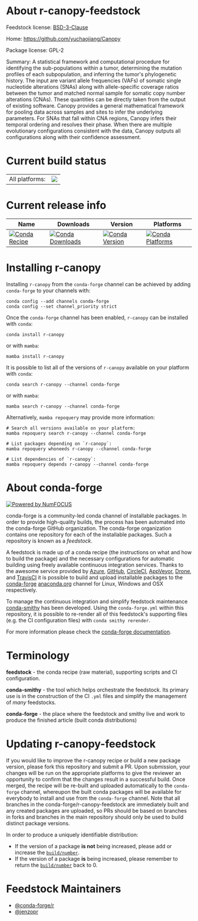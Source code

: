 About r-canopy-feedstock
========================

Feedstock license: [BSD-3-Clause](https://github.com/conda-forge/r-canopy-feedstock/blob/main/LICENSE.txt)

Home: https://github.com/yuchaojiang/Canopy

Package license: GPL-2

Summary: A statistical framework and computational procedure for identifying the sub-populations within a tumor, determining the mutation profiles of each  subpopulation, and inferring the tumor's phylogenetic history. The input are  variant allele frequencies (VAFs) of somatic single nucleotide alterations  (SNAs) along with allele-specific coverage ratios between the tumor and matched normal sample for somatic copy number alterations (CNAs). These quantities can be directly taken from the output of existing software. Canopy provides a  general mathematical framework for pooling data across samples and sites to  infer the underlying parameters. For SNAs that fall within CNA regions, Canopy infers their temporal ordering and resolves their phase.  When there are  multiple evolutionary configurations consistent with the data, Canopy outputs  all configurations along with their confidence assessment.

Current build status
====================


<table><tr><td>All platforms:</td>
    <td>
      <a href="https://dev.azure.com/conda-forge/feedstock-builds/_build/latest?definitionId=7972&branchName=main">
        <img src="https://dev.azure.com/conda-forge/feedstock-builds/_apis/build/status/r-canopy-feedstock?branchName=main">
      </a>
    </td>
  </tr>
</table>

Current release info
====================

| Name | Downloads | Version | Platforms |
| --- | --- | --- | --- |
| [![Conda Recipe](https://img.shields.io/badge/recipe-r--canopy-green.svg)](https://anaconda.org/conda-forge/r-canopy) | [![Conda Downloads](https://img.shields.io/conda/dn/conda-forge/r-canopy.svg)](https://anaconda.org/conda-forge/r-canopy) | [![Conda Version](https://img.shields.io/conda/vn/conda-forge/r-canopy.svg)](https://anaconda.org/conda-forge/r-canopy) | [![Conda Platforms](https://img.shields.io/conda/pn/conda-forge/r-canopy.svg)](https://anaconda.org/conda-forge/r-canopy) |

Installing r-canopy
===================

Installing `r-canopy` from the `conda-forge` channel can be achieved by adding `conda-forge` to your channels with:

```
conda config --add channels conda-forge
conda config --set channel_priority strict
```

Once the `conda-forge` channel has been enabled, `r-canopy` can be installed with `conda`:

```
conda install r-canopy
```

or with `mamba`:

```
mamba install r-canopy
```

It is possible to list all of the versions of `r-canopy` available on your platform with `conda`:

```
conda search r-canopy --channel conda-forge
```

or with `mamba`:

```
mamba search r-canopy --channel conda-forge
```

Alternatively, `mamba repoquery` may provide more information:

```
# Search all versions available on your platform:
mamba repoquery search r-canopy --channel conda-forge

# List packages depending on `r-canopy`:
mamba repoquery whoneeds r-canopy --channel conda-forge

# List dependencies of `r-canopy`:
mamba repoquery depends r-canopy --channel conda-forge
```


About conda-forge
=================

[![Powered by
NumFOCUS](https://img.shields.io/badge/powered%20by-NumFOCUS-orange.svg?style=flat&colorA=E1523D&colorB=007D8A)](https://numfocus.org)

conda-forge is a community-led conda channel of installable packages.
In order to provide high-quality builds, the process has been automated into the
conda-forge GitHub organization. The conda-forge organization contains one repository
for each of the installable packages. Such a repository is known as a *feedstock*.

A feedstock is made up of a conda recipe (the instructions on what and how to build
the package) and the necessary configurations for automatic building using freely
available continuous integration services. Thanks to the awesome service provided by
[Azure](https://azure.microsoft.com/en-us/services/devops/), [GitHub](https://github.com/),
[CircleCI](https://circleci.com/), [AppVeyor](https://www.appveyor.com/),
[Drone](https://cloud.drone.io/welcome), and [TravisCI](https://travis-ci.com/)
it is possible to build and upload installable packages to the
[conda-forge](https://anaconda.org/conda-forge) [anaconda.org](https://anaconda.org/)
channel for Linux, Windows and OSX respectively.

To manage the continuous integration and simplify feedstock maintenance
[conda-smithy](https://github.com/conda-forge/conda-smithy) has been developed.
Using the ``conda-forge.yml`` within this repository, it is possible to re-render all of
this feedstock's supporting files (e.g. the CI configuration files) with ``conda smithy rerender``.

For more information please check the [conda-forge documentation](https://conda-forge.org/docs/).

Terminology
===========

**feedstock** - the conda recipe (raw material), supporting scripts and CI configuration.

**conda-smithy** - the tool which helps orchestrate the feedstock.
                   Its primary use is in the construction of the CI ``.yml`` files
                   and simplify the management of *many* feedstocks.

**conda-forge** - the place where the feedstock and smithy live and work to
                  produce the finished article (built conda distributions)


Updating r-canopy-feedstock
===========================

If you would like to improve the r-canopy recipe or build a new
package version, please fork this repository and submit a PR. Upon submission,
your changes will be run on the appropriate platforms to give the reviewer an
opportunity to confirm that the changes result in a successful build. Once
merged, the recipe will be re-built and uploaded automatically to the
`conda-forge` channel, whereupon the built conda packages will be available for
everybody to install and use from the `conda-forge` channel.
Note that all branches in the conda-forge/r-canopy-feedstock are
immediately built and any created packages are uploaded, so PRs should be based
on branches in forks and branches in the main repository should only be used to
build distinct package versions.

In order to produce a uniquely identifiable distribution:
 * If the version of a package **is not** being increased, please add or increase
   the [``build/number``](https://docs.conda.io/projects/conda-build/en/latest/resources/define-metadata.html#build-number-and-string).
 * If the version of a package **is** being increased, please remember to return
   the [``build/number``](https://docs.conda.io/projects/conda-build/en/latest/resources/define-metadata.html#build-number-and-string)
   back to 0.

Feedstock Maintainers
=====================

* [@conda-forge/r](https://github.com/orgs/conda-forge/teams/r/)
* [@jenzopr](https://github.com/jenzopr/)

